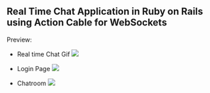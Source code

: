 ## Real Time Chat Application in Ruby on Rails using Action Cable for WebSockets

Preview:

* Real time Chat Gif
![](../master/assets/messageme_socketsgif.gif)

* Login Page
![](../master/assets/messageme_loginpage.png)

* Chatroom
![](../master/assets/messageme_chatroom.png)


